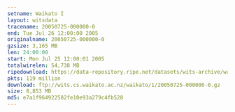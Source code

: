 ```yaml
---
setname: Waikato I
layout: witsdata
tracename: 20050725-000000-0
end: Tue Jul 26 12:00:00 2005
originalname: 20050725-000000-0
gzsize: 3,165 MB
len: 24:00:00
start: Mon Jul 25 12:00:01 2005
totalwirelen: 54,738 MB
ripedownload: https://data-repository.ripe.net/datasets/wits-archive/waikato/1/20050725-000000-0.gz
pkts: 119 million
download: ftp://wits.cs.waikato.ac.nz/waikato/1/20050725-000000-0.gz
size: 8,853 MB
md5: e7a1f964922582fe10e93a279c4fb528
---
```

